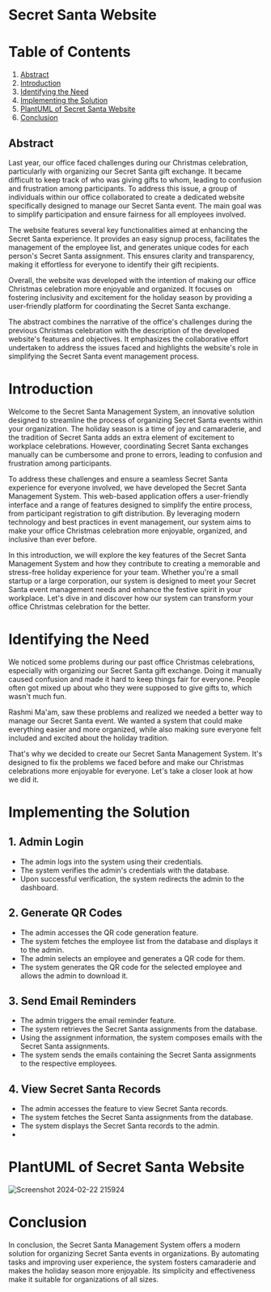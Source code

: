 # Secret Santa Website
# Table of Contents

1. [Abstract](#abstract)
2. [Introduction](#introduction)
3. [Identifying the Need](#identifying-the-need)
4. [Implementing the Solution](#implementing-the-solution)
5. [PlantUML of Secret Santa Website](#PlantUML-of-Secret-Santa-Website)
6. [Conclusion](#conclusion)


## Abstract

Last year, our office faced challenges during our Christmas celebration, particularly with organizing our Secret Santa gift exchange. It became difficult to keep track of who was giving gifts to whom, leading to confusion and frustration among participants. To address this issue, a group of individuals within our office collaborated to create a dedicated website specifically designed to manage our Secret Santa event. The main goal was to simplify participation and ensure fairness for all employees involved.

The website features several key functionalities aimed at enhancing the Secret Santa experience. It provides an easy signup process, facilitates the management of the employee list, and generates unique codes for each person's Secret Santa assignment. This ensures clarity and transparency, making it effortless for everyone to identify their gift recipients.

Overall, the website was developed with the intention of making our office Christmas celebration more enjoyable and organized. It focuses on fostering inclusivity and excitement for the holiday season by providing a user-friendly platform for coordinating the Secret Santa exchange.

The abstract combines the narrative of the office's challenges during the previous Christmas celebration with the description of the developed website's features and objectives. It emphasizes the collaborative effort undertaken to address the issues faced and highlights the website's role in simplifying the Secret Santa event management process.


# Introduction

Welcome to the Secret Santa Management System, an innovative solution designed to streamline the process of organizing Secret Santa events within your organization. The holiday season is a time of joy and camaraderie, and the tradition of Secret Santa adds an extra element of excitement to workplace celebrations. However, coordinating Secret Santa exchanges manually can be cumbersome and prone to errors, leading to confusion and frustration among participants.

To address these challenges and ensure a seamless Secret Santa experience for everyone involved, we have developed the Secret Santa Management System. This web-based application offers a user-friendly interface and a range of features designed to simplify the entire process, from participant registration to gift distribution. By leveraging modern technology and best practices in event management, our system aims to make your office Christmas celebration more enjoyable, organized, and inclusive than ever before.

In this introduction, we will explore the key features of the Secret Santa Management System and how they contribute to creating a memorable and stress-free holiday experience for your team. Whether you're a small startup or a large corporation, our system is designed to meet your Secret Santa event management needs and enhance the festive spirit in your workplace. Let's dive in and discover how our system can transform your office Christmas celebration for the better.
# Identifying the Need

We noticed some problems during our past office Christmas celebrations, especially with organizing our Secret Santa gift exchange. Doing it manually caused confusion and made it hard to keep things fair for everyone. People often got mixed up about who they were supposed to give gifts to, which wasn't much fun.

Rashmi Ma'am, saw these problems and realized we needed a better way to manage our Secret Santa event. We wanted a system that could make everything easier and more organized, while also making sure everyone felt included and excited about the holiday tradition.

That's why we decided to create our Secret Santa Management System. It's designed to fix the problems we faced before and make our Christmas celebrations more enjoyable for everyone. Let's take a closer look at how we did it.

# Implementing the Solution

## 1. Admin Login
- The admin logs into the system using their credentials.
- The system verifies the admin's credentials with the database.
- Upon successful verification, the system redirects the admin to the dashboard.

## 2. Generate QR Codes
- The admin accesses the QR code generation feature.
- The system fetches the employee list from the database and displays it to the admin.
- The admin selects an employee and generates a QR code for them.
- The system generates the QR code for the selected employee and allows the admin to download it.


## 3. Send Email Reminders
- The admin triggers the email reminder feature.
- The system retrieves the Secret Santa assignments from the database.
- Using the assignment information, the system composes emails with the Secret Santa assignments.
- The system sends the emails containing the Secret Santa assignments to the respective employees.

## 4. View Secret Santa Records
- The admin accesses the feature to view Secret Santa records.
- The system fetches the Secret Santa assignments from the database.
- The system displays the Secret Santa records to the admin.
- 
# PlantUML of Secret Santa Website
![Screenshot 2024-02-22 215924](https://github.com/aditi381/documentations/assets/139480824/396b44eb-8a67-4e31-a5e7-1bacc2c6ef0c)

# Conclusion

In conclusion, the Secret Santa Management System offers a modern solution for organizing Secret Santa events in organizations. By automating tasks and improving user experience, the system fosters camaraderie and makes the holiday season more enjoyable. Its simplicity and effectiveness make it suitable for organizations of all sizes.





